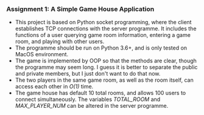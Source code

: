 ### Assignment 1: A Simple Game House Application

* This project is based on Python socket programming, where the client establishes TCP connections with the server programme. It includes the functions of a user querying game room information, entering a game room, and playing with other users.
* The programme should be run on Python 3.6+, and is only tested on MacOS environment.
* The game is implemented by OOP so that the methods are clear, though the programme may seem long. I guess it is better to separate the public and private members, but I just don't want to do that now.
* The two players in the same game room, as well as the room itself, can access each other in _O(1)_ time.
* The game house has default 10 total rooms, and allows 100 users to connect simultaneously. The variables _TOTAL_ROOM_ and _MAX_PLAYER_NUM_ can be altered in the server programme. 